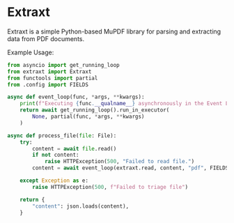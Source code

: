 # Extraxt
Extraxt is a simple Python-based MuPDF library for parsing and extracting data from PDF documents.

Example Usage:

```python
from asyncio import get_running_loop
from extraxt import Extraxt
from functools import partial
from .config import FIELDS

async def event_loop(func, *args, **kwargs):
    print(f"Executing {func.__qualname__} asynchronously in the Event Loop.")
    return await get_running_loop().run_in_executor(
        None, partial(func, *args, **kwargs)
    )

async def process_file(file: File):
    try:
        content = await file.read()
        if not content:
            raise HTTPException(500, "Failed to read file.")
        content = await event_loop(extraxt.read, content, "pdf", FIELDS)

    except Exception as e:
        raise HTTPException(500, f"Failed to triage file")

    return {
        "content": json.loads(content),
    }
```

